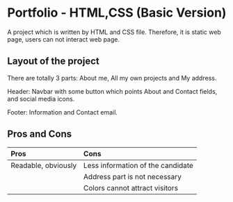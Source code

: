# Portfolio - HTML,CSS (Basic Version)
A project which is written by HTML and CSS file. Therefore, it is static web page, users can not interact web page.

## Layout of the project
There are totally 3 parts: About me, All my own projects and My address.

Header: Navbar with some button which points About and Contact fields, and social media icons.

Footer: Information and Contact email.

## Pros and Cons 
| Pros     | Cons      | 
|:------------ |:------------| 
| Readable, obviously| Less information of the candidate| 
|         | Address part is not necessary| 
|         | Colors cannot attract visitors| 
